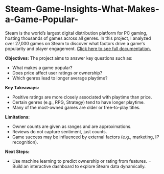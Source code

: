 # Steam-Game-Insights-What-Makes-a-Game-Popular-
 
Steam is the world’s largest digital distribution platform for PC gaming, hosting thousands of games across all genres. In this project, I analyzed over 27,000 games on Steam to discover what factors drive a game's popularity and player engagement. [Click here to see full documentation.](https://docs.google.com/document/d/1ajf4wGeEeKdpLahqkuyLh8MFN41SELek0sui_jyegKk/edit?tab=t.0#heading=h.n1dmemk0lly1 "Steam-Game-Insights-What-Makes-a-Game-Popular_Documentation") 
 
**Objectives:**
The project aims to answer key questions such as:
- What makes a game popular?
- Does price affect user ratings or ownership?
- Which genres lead to longer average playtime?
 
**Key Takeaways:**
- Positive ratings are more closely associated with playtime than price.
- Certain genres (e.g., RPG, Strategy) tend to have longer playtime.
- Many of the most-owned games are older or free-to-play titles.
 
**Limitations:**
- Owner counts are given as ranges and are approximations.
- Reviews do not capture sentiment, just counts.
- Game success may be influenced by external factors (e.g., marketing, IP recognition).
 
**Next Steps:**
- Use machine learning to predict ownership or rating from features.
= Build an interactive dashboard to explore Steam data dynamically.


